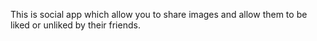 This is social app which allow you to share images and allow them to be liked or unliked by their friends.
